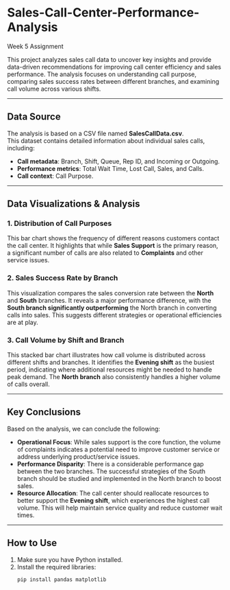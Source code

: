 # Sales-Call-Center-Performance-Analysis
Week 5 Assignment

This project analyzes sales call data to uncover key insights and provide data-driven recommendations for improving call center efficiency and sales performance. The analysis focuses on understanding call purpose, comparing sales success rates between different branches, and examining call volume across various shifts.

---

## Data Source
The analysis is based on a CSV file named **SalesCallData.csv**.  
This dataset contains detailed information about individual sales calls, including:

- **Call metadata**: Branch, Shift, Queue, Rep ID, and Incoming or Outgoing.  
- **Performance metrics**: Total Wait Time, Lost Call, Sales, and Calls.  
- **Call context**: Call Purpose.  

---

## Data Visualizations & Analysis

### 1. Distribution of Call Purposes
This bar chart shows the frequency of different reasons customers contact the call center. It highlights that while **Sales Support** is the primary reason, a significant number of calls are also related to **Complaints** and other service issues.

### 2. Sales Success Rate by Branch
This visualization compares the sales conversion rate between the **North** and **South** branches. It reveals a major performance difference, with the **South branch significantly outperforming** the North branch in converting calls into sales. This suggests different strategies or operational efficiencies are at play.

### 3. Call Volume by Shift and Branch
This stacked bar chart illustrates how call volume is distributed across different shifts and branches. It identifies the **Evening shift** as the busiest period, indicating where additional resources might be needed to handle peak demand. The **North branch** also consistently handles a higher volume of calls overall.

---

## Key Conclusions

Based on the analysis, we can conclude the following:

- **Operational Focus**: While sales support is the core function, the volume of complaints indicates a potential need to improve customer service or address underlying product/service issues.  
- **Performance Disparity**: There is a considerable performance gap between the two branches. The successful strategies of the South branch should be studied and implemented in the North branch to boost sales.  
- **Resource Allocation**: The call center should reallocate resources to better support the **Evening shift**, which experiences the highest call volume. This will help maintain service quality and reduce customer wait times.  

---

## How to Use

1. Make sure you have Python installed.  
2. Install the required libraries:  
   ```bash
   pip install pandas matplotlib
